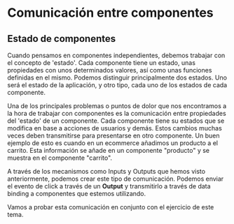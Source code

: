 # Comunicación entre componentes

## Estado de componentes

Cuando pensamos en componentes independientes, debemos trabajar con el concepto de 'estado'. Cada componente tiene un estado, unas propiedades con unos determinados valores, así como unas funciones definidas en el mismo. Podemos distinguir principalmente dos estados. Uno será el estado de la aplicación, y otro tipo, cada uno de los estados de cada componente.

Una de los principales problemas o puntos de dolor que nos encontramos a la hora de trabajar con componentes es la comunicación entre propiedades del 'estado' de un componente. Cada componente tiene su estados que se modifica en base a acciones de usuarios y demás. Estos cambios muchas veces deben transmitirse para presentarse en otro componente. Un buen ejemplo de esto es cuando en un ecommerce añadimos un producto a el carrito. Esta información se añade en un componente "producto" y se muestra en el componente "carrito".

A través de los mecanismos como Inputs y Outputs que hemos visto anteriormente, podemos crear este tipo de comunicación. Podemos enviar el evento de click a través de un **Output** y transmitirlo a través de data binding a componentes que estemos utilizando.

Vamos a probar esta comunicación en conjunto con el ejercicio de este tema.